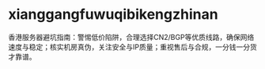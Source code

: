 # xianggangfuwuqibikengzhinan
香港服务器避坑指南：警惕低价陷阱，合理选择CN2/BGP等优质线路，确保网络速度与稳定；核实机房真伪，关注安全与IP质量；重视售后与合规，一分钱一分货才靠谱。
